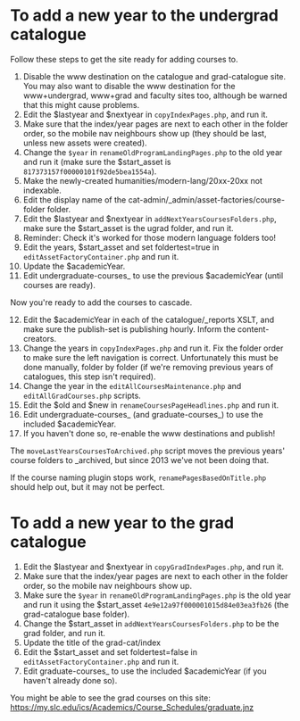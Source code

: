 # To add a new year to the undergrad catalogue

Follow these steps to get the site ready for adding courses to.

1. Disable the www destination on the catalogue and grad-catalogue site. You may also want to disable the www destination for the www+undergrad, www+grad and faculty sites too, although be warned that this might cause problems.
2. Edit the $lastyear and $nextyear in `copyIndexPages.php`, and run it.
3. Make sure that the index/year pages are next to each other in the folder order, so the mobile nav neighbours show up (they should be last, unless new assets were created).
4. Change the `$year` in `renameOldProgramLandingPages.php` to the old year and run it (make sure the $start_asset is `817373157f00000101f92de5bea1554a`).
5. Make the newly-created humanities/modern-lang/20xx-20xx not indexable.
6. Edit the display name of the cat-admin/_admin/asset-factories/course-folder folder.
7. Edit the $lastyear and $nextyear in `addNextYearsCoursesFolders.php`, make sure the $start_asset is the ugrad folder, and run it.
8. Reminder: Check it's worked for those modern language folders too!
9. Edit the years, $start_asset and set foldertest=true in `editAssetFactoryContainer.php` and run it.
10. Update the $academicYear.
11. Edit undergraduate-courses_ to use the previous $academicYear (until courses are ready).

Now you're ready to add the courses to cascade.

12. Edit the $academicYear in each of the catalogue/_reports XSLT, and make sure the publish-set is publishing hourly. Inform the content-creators.
13. Change the years in `copyIndexPages.php` and run it. Fix the folder order to make sure the left navigation is correct. Unfortunately this must be done manually, folder by folder (if we're removing previous years of catalogues, this step isn't required).
13. Change the year in the `editAllCoursesMaintenance.php` and `editAllGradCourses.php` scripts.
14. Edit the $old and $new in `renameCoursesPageHeadlines.php` and run it.
15. Edit undergraduate-courses_ (and graduate-courses_) to use the included $academicYear.
16. If you haven't done so, re-enable the www destinations and publish!

The `moveLastYearsCoursesToArchived.php` script moves the previous years' course folders to _archived, but since 2013 we've not been doing that.

If the course naming plugin stops work, `renamePagesBasedOnTitle.php` should help out, but it may not be perfect.

# To add a new year to the grad catalogue

1. Edit the $lastyear and $nextyear in `copyGradIndexPages.php`, and run it.
2. Make sure that the index/year pages are next to each other in the folder order, so the mobile nav neighbours show up.
3. Make sure the `$year` in `renameOldProgramLandingPages.php` is the old year and run it using the $start_asset `4e9e12a97f000001015d84e03ea3fb26` (the grad-catalogue base folder).
4. Change the $start_asset in `addNextYearsCoursesFolders.php` to be the grad folder, and run it.
5. Update the title of the grad-cat/index
6. Edit the $start_asset and set foldertest=false in `editAssetFactoryContainer.php` and run it.
7. Edit graduate-courses_ to use the included $academicYear (if you haven't already done so).

You might be able to see the grad courses on this site: https://my.slc.edu/ics/Academics/Course_Schedules/graduate.jnz
